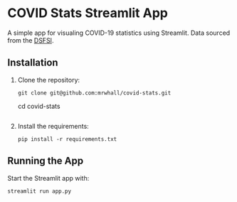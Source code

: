 # COVID Stats Streamlit App
A simple app for visualing COVID-19 statistics using Streamlit. Data sourced from the [DSFSI](https://github.com/dsfsi/covid19za/tree/master/data).

## Installation

1. Clone the repository:
    ```
    git clone git@github.com:mrwhall/covid-stats.git
    ```
    cd covid-stats
    ```

2. Install the requirements:
    ```
    pip install -r requirements.txt
    ```

## Running the App

Start the Streamlit app with:
```
streamlit run app.py
```